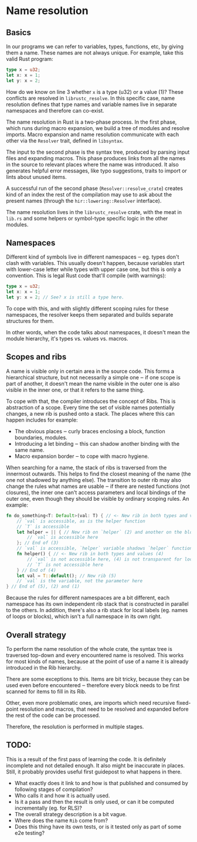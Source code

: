 # Name resolution

## Basics

In our programs we can refer to variables, types, functions, etc, by giving them
a name. These names are not always unique. For example, take this valid Rust
program:

```rust
type x = u32;
let x: x = 1;
let y: x = 2;
```

How do we know on line 3 whether `x` is a type (u32) or a value (1)?
These conflicts are resolved in `librustc_resolve`.
In this specific case, name resolution defines that type names and variable
names live in separate namespaces and therefore can co-exist.

The name resolution in Rust is a two-phase process. In the first phase, which runs
during macro expansion, we build a tree of modules and resolve imports. Macro
expansion and name resolution communicate with each other via the `Resolver`
trait, defined in `libsyntax`.

The input to the second phase is the syntax tree, produced by parsing input
files and expanding macros. This phase produces links from all the names in the
source to relevant places where the name was introduced. It also generates
helpful error messages, like typo suggestions, traits to import or lints about
unused items.

A successful run of the second phase (`Resolver::resolve_crate`) creates kind
of an index the rest of the compilation may use to ask about the present names
(through the `hir::lowering::Resolver` interface).

The name resolution lives in the `librustc_resolve` crate, with the meat in
`lib.rs` and some helpers or symbol-type specific logic in the other modules.

## Namespaces

Different kind of symbols live in different namespaces ‒ eg. types don't
clash with variables. This usually doesn't happen, because variables start with
lower-case letter while types with upper case one, but this is only a
convention. This is legal Rust code that'll compile (with warnings):

```rust
type x = u32;
let x: x = 1;
let y: x = 2; // See? x is still a type here.
```

To cope with this, and with slightly different scoping rules for these
namespaces, the resolver keeps them separated and builds separate structures for
them.

In other words, when the code talks about namespaces, it doesn't mean the module
hierarchy, it's types vs. values vs. macros.

## Scopes and ribs

A name is visible only in certain area in the source code. This forms a
hierarchical structure, but not necessarily a simple one ‒ if one scope is
part of another, it doesn't mean the name visible in the outer one is also
visible in the inner one, or that it refers to the same thing.

To cope with that, the compiler introduces the concept of Ribs. This is
abstraction of a scope. Every time the set of visible names potentially changes,
a new rib is pushed onto a stack. The places where this can happen includes for
example:

* The obvious places ‒ curly braces enclosing a block, function boundaries,
  modules.
* Introducing a let binding ‒ this can shadow another binding with the same
  name.
* Macro expansion border ‒ to cope with macro hygiene.

When searching for a name, the stack of ribs is traversed from the innermost
outwards. This helps to find the closest meaning of the name (the one not
shadowed by anything else). The transition to outer rib may also change the
rules what names are usable ‒ if there are nested functions (not closures),
the inner one can't access parameters and local bindings of the outer one,
even though they should be visible by ordinary scoping rules. An example:

```rust
fn do_something<T: Default>(val: T) { // <- New rib in both types and values (1)
    // `val` is accessible, as is the helper function
    // `T` is accessible
    let helper = || { // New rib on `helper` (2) and another on the block (3)
        // `val` is accessible here
    }; // End of (3)
    // `val` is accessible, `helper` variable shadows `helper` function
    fn helper() { // <- New rib in both types and values (4)
        // `val` is not accessible here, (4) is not transparent for locals)
        // `T` is not accessible here
    } // End of (4)
    let val = T::default(); // New rib (5)
    // `val` is the variable, not the parameter here
} // End of (5), (2) and (1)
```

Because the rules for different namespaces are a bit different, each namespace
has its own independent rib stack that is constructed in parallel to the others.
In addition, there's also a rib stack for local labels (eg. names of loops or
blocks), which isn't a full namespace in its own right.

## Overall strategy

To perform the name resolution of the whole crate, the syntax tree is traversed
top-down and every encountered name is resolved. This works for most kinds of
names, because at the point of use of a name it is already introduced in the Rib
hierarchy.

There are some exceptions to this. Items are bit tricky, because they can be
used even before encountered ‒ therefore every block needs to be first scanned
for items to fill in its Rib.

Other, even more problematic ones, are imports which need recursive fixed-point
resolution and macros, that need to be resolved and expanded before the rest of
the code can be processed.

Therefore, the resolution is performed in multiple stages.

## TODO:

This is a result of the first pass of learning the code. It is definitely
incomplete and not detailed enough. It also might be inaccurate in places.
Still, it probably provides useful first guidepost to what happens in there.

* What exactly does it link to and how is that published and consumed by
  following stages of compilation?
* Who calls it and how it is actually used.
* Is it a pass and then the result is only used, or can it be computed
  incrementally (eg. for RLS)?
* The overall strategy description is a bit vague.
* Where does the name `Rib` come from?
* Does this thing have its own tests, or is it tested only as part of some e2e
  testing?

